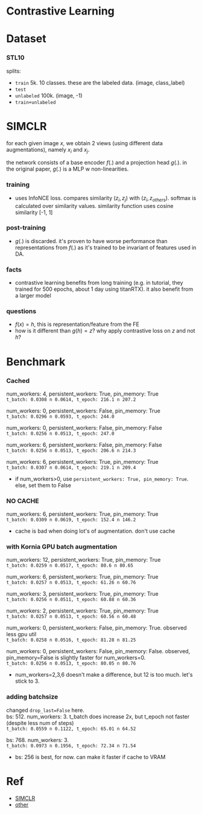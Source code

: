 # Contrastive Learning


# Dataset
### STL10
splits:
- `train` 5k. 10 classes. these are the labeled data. (image, class_label)
- `test`
- `unlabeled` 100k. (image, -1)
- `train+unlabeled`


# SIMCLR
for each given image $x$, we obtain 2 views (using different data augmentations), namely $x_i$ and $x_j$.

the network consists of a base encoder $f(.)$ and a projection head $g(.)$. in the original paper, $g(.)$ is a MLP w non-linearities.

### training
- uses InfoNCE loss. compares similarity $(z_i, z_j)$ with $(z_i, z_{others})$. softmax is calculated over similarity values. similarity function uses cosine similarity [-1, 1]

### post-training
- $g(.)$ is discarded. it's proven to have worse performance than representations from $f(.)$ as it's trained to be invariant of features used in DA.

### facts
- contrastive learning benefits from long training (e.g. in tutorial, they trained for 500 epochs, about 1 day using titanRTX). it also benefit from a larger model

### questions
- $f(x)=h$, this is representation/feature from the FE
- how is it different than $g(h)=z$? why apply contrastive loss on $z$ and not $h$?

# Benchmark
### Cached
num_workers: 4, persistent_workers: True, pin_memory: True <br>
`t_batch: 0.0308 n 0.0614, t_epoch: 216.1 n 207.2`

num_workers: 0, persistent_workers: False, pin_memory: True <br>
`t_batch: 0.0296 n 0.0593, t_epoch: 244.0`

num_workers: 0, persistent_workers: False, pin_memory: False <br>
`t_batch: 0.0256 n 0.0513, t_epoch: 247.0`

num_workers: 6, persistent_workers: False, pin_memory: False <br>
`t_batch: 0.0256 n 0.0513, t_epoch: 206.6 n 214.3`

num_workers: 6, persistent_workers: True, pin_memory: True <br>
`t_batch: 0.0307 n 0.0614, t_epoch: 219.1 n 209.4`

- if num_workers>0, use `persistent_workers: True, pin_memory: True`. else, set them to False

### NO CACHE
num_workers: 6, persistent_workers: True, pin_memory: True <br>
`t_batch: 0.0309 n 0.0619, t_epoch: 152.4 n 146.2`

- cache is bad when doing lot's of augmentation. don't use cache

### with Kornia GPU batch augmentation
num_workers: 12, persistent_workers: True, pin_memory: True <br>
`t_batch: 0.0259 n 0.0517, t_epoch: 80.6 n 80.65`

num_workers: 6, persistent_workers: True, pin_memory: True <br>
`t_batch: 0.0257 n 0.0513, t_epoch: 61.26 n 60.76`

num_workers: 3, persistent_workers: True, pin_memory: True <br>
`t_batch: 0.0256 n 0.0511, t_epoch: 60.88 n 60.36`

num_workers: 2, persistent_workers: True, pin_memory: True <br>
`t_batch: 0.0257 n 0.0513, t_epoch: 60.56 n 60.48`

num_workers: 0, persistent_workers: False, pin_memory: True. observed less gpu util <br>
`t_batch: 0.0258 n 0.0516, t_epoch: 81.28 n 81.25`

num_workers: 0, persistent_workers: False, pin_memory: False. observed, pin_memory=False is slightly faster for num_workers=0. <br>
`t_batch: 0.0256 n 0.0513, t_epoch: 80.05 n 80.76`

- num_workers=2,3,6 doesn't make a difference, but 12 is too much. let's stick to 3.

### adding batchsize
changed `drop_last=False` here. <br>
bs: 512. num_workers: 3. t_batch does increase 2x, but t_epoch not faster (despite less num of steps)<br>
`t_batch: 0.0559 n 0.1122, t_epoch: 65.01 n 64.52`

bs: 768. num_workers: 3.<br>
`t_batch: 0.0973 n 0.1956, t_epoch: 72.34 n 71.54`

- bs: 256 is best, for now. can make it faster if cache to VRAM




# Ref
- [SIMCLR](https://uvadlc-notebooks.readthedocs.io/en/latest/tutorial_notebooks/tutorial17/SimCLR.html)
- [other](https://github.com/HobbitLong/SupContrast)